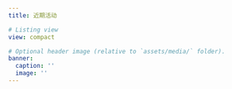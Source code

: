 ```yaml
---
title: 近期活动

# Listing view
view: compact

# Optional header image (relative to `assets/media/` folder).
banner:
  caption: ''
  image: ''
---
```

